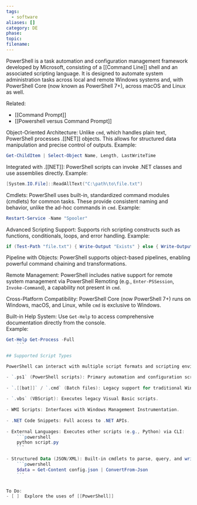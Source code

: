 ```yaml
---
tags:
  - software
aliases: []
category: DE
phase: 
topic: 
filename:
---
```

PowerShell is a task automation and configuration management framework developed by Microsoft, consisting of a [[Command Line]] shell and an associated scripting language. It is designed to automate system administration tasks across local and remote Windows systems and, with PowerShell Core (now known as PowerShell 7+), across macOS and Linux as well.

Related:
- [[Command Prompt]]
- [[Powershell versus Command Prompt]]


Object-Oriented Architecture: Unlike `cmd`, which handles plain text, PowerShell processes .[[NET]] objects. This allows for structured data manipulation and precise control of outputs. Example:
    
```powershell
Get-ChildItem | Select-Object Name, Length, LastWriteTime
```
    
Integrated with .[[NET]]: PowerShell scripts can invoke .NET classes and use assemblies directly.  Example:
    
```powershell
[System.IO.File]::ReadAllText("C:\path\to\file.txt")
```

Cmdlets: PowerShell uses built-in, standardized command modules (cmdlets) for common tasks. These provide consistent naming and behavior, unlike the ad-hoc commands in `cmd`. Example:

```powershell
Restart-Service -Name "Spooler"
```

Advanced Scripting Support: Supports rich scripting constructs such as functions, conditionals, loops, and error handling.  Example:

```powershell
if (Test-Path "file.txt") { Write-Output "Exists" } else { Write-Output "Missing" }
```

Pipeline with Objects: PowerShell supports object-based pipelines, enabling powerful command chaining and transformations.

Remote Management: PowerShell includes native support for remote system management via PowerShell Remoting (e.g., `Enter-PSSession`, `Invoke-Command`), a capability not present in `cmd`.

Cross-Platform Compatibility: PowerShell Core (now PowerShell 7+) runs on Windows, macOS, and Linux, while `cmd` is exclusive to Windows.

Built-in Help System: Use `Get-Help` to access comprehensive documentation directly from the console.  
Example:

```powershell
Get-Help Get-Process -Full
    ```

## Supported Script Types

PowerShell can interact with multiple script formats and scripting environments:

- `.ps1` (PowerShell scripts): Primary automation and configuration scripts.
    
- `.[[bat]]` / `.cmd` (Batch files): Legacy support for traditional Windows scripting.
    
- `.vbs` (VBScript): Executes legacy Visual Basic scripts.
    
- WMI Scripts: Interfaces with Windows Management Instrumentation.
    
- .NET Code Snippets: Full access to .NET APIs.
    
- External Languages: Executes other scripts (e.g., Python) via CLI:
    ```powershell
    python script.py
    ```
    
- Structured Data (JSON/XML): Built-in cmdlets to parse, query, and write structured data:
    ```powershell
    $data = Get-Content config.json | ConvertFrom-Json
    ```


To Do:
- [ ]  Explore the uses of [[PowerShell]]